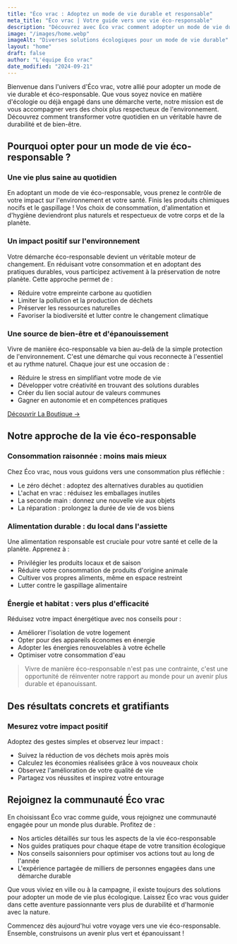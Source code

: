 ```yaml
---
title: "Éco vrac : Adoptez un mode de vie durable et responsable"
meta_title: "Éco vrac | Votre guide vers une vie éco-responsable"
description: "Découvrez avec Éco vrac comment adopter un mode de vie durable. Astuces zéro déchet, consommation responsable et solutions écologiques pour un quotidien plus vert."
image: "/images/home.webp"
imageAlt: "Diverses solutions écologiques pour un mode de vie durable"
layout: "home"
draft: false
author: "L'équipe Éco vrac"
date_modified: "2024-09-21"
---
```

<p>Bienvenue dans l'univers d'Éco vrac, votre allié pour adopter un mode de vie durable et éco-responsable. Que vous soyez novice en matière d'écologie ou déjà engagé dans une démarche verte, notre mission est de vous accompagner vers des choix plus respectueux de l'environnement. Découvrez comment transformer votre quotidien en un véritable havre de durabilité et de bien-être.</p>

<h2>Pourquoi opter pour un mode de vie éco-responsable ?</h2>

<h3>Une vie plus saine au quotidien</h3>
<p>En adoptant un mode de vie éco-responsable, vous prenez le contrôle de votre impact sur l'environnement et votre santé. Finis les produits chimiques nocifs et le gaspillage ! Vos choix de consommation, d'alimentation et d'hygiène deviendront plus naturels et respectueux de votre corps et de la planète.</p>

<h3>Un impact positif sur l'environnement</h3>
<p>Votre démarche éco-responsable devient un véritable moteur de changement. En réduisant votre consommation et en adoptant des pratiques durables, vous participez activement à la préservation de notre planète. Cette approche permet de :</p>
<ul>
    <li>Réduire votre empreinte carbone au quotidien</li>
    <li>Limiter la pollution et la production de déchets</li>
    <li>Préserver les ressources naturelles</li>
    <li>Favoriser la biodiversité et lutter contre le changement climatique</li>
</ul>

<h3>Une source de bien-être et d'épanouissement</h3>
<p>Vivre de manière éco-responsable va bien au-delà de la simple protection de l'environnement. C'est une démarche qui vous reconnecte à l'essentiel et au rythme naturel. Chaque jour est une occasion de :</p>
<ul>
    <li>Réduire le stress en simplifiant votre mode de vie</li>
    <li>Développer votre créativité en trouvant des solutions durables</li>
    <li>Créer du lien social autour de valeurs communes</li>
    <li>Gagner en autonomie et en compétences pratiques</li>
</ul>

<a href="/boutique">Découvrir La Boutique -></a>

<h2>Notre approche de la vie éco-responsable</h2>

<h3>Consommation raisonnée : moins mais mieux</h3>
<p>Chez Éco vrac, nous vous guidons vers une consommation plus réfléchie :</p>
<ul>
    <li>Le zéro déchet : adoptez des alternatives durables au quotidien</li>
    <li>L'achat en vrac : réduisez les emballages inutiles</li>
    <li>La seconde main : donnez une nouvelle vie aux objets</li>
    <li>La réparation : prolongez la durée de vie de vos biens</li>
</ul>

<h3>Alimentation durable : du local dans l'assiette</h3>
<p>Une alimentation responsable est cruciale pour votre santé et celle de la planète. Apprenez à :</p>
<ul>
    <li>Privilégier les produits locaux et de saison</li>
    <li>Réduire votre consommation de produits d'origine animale</li>
    <li>Cultiver vos propres aliments, même en espace restreint</li>
    <li>Lutter contre le gaspillage alimentaire</li>
</ul>

<h3>Énergie et habitat : vers plus d'efficacité</h3>
<p>Réduisez votre impact énergétique avec nos conseils pour :</p>
<ul>
    <li>Améliorer l'isolation de votre logement</li>
    <li>Opter pour des appareils économes en énergie</li>
    <li>Adopter les énergies renouvelables à votre échelle</li>
    <li>Optimiser votre consommation d'eau</li>
</ul>

<blockquote>
<p>Vivre de manière éco-responsable n'est pas une contrainte, c'est une opportunité de réinventer notre rapport au monde pour un avenir plus durable et épanouissant.</p>
</blockquote>

<h2>Des résultats concrets et gratifiants</h2>

<h3>Mesurez votre impact positif</h3>
<p>Adoptez des gestes simples et observez leur impact :</p>
<ul>
    <li>Suivez la réduction de vos déchets mois après mois</li>
    <li>Calculez les économies réalisées grâce à vos nouveaux choix</li>
    <li>Observez l'amélioration de votre qualité de vie</li>
    <li>Partagez vos réussites et inspirez votre entourage</li>
</ul>

<h2>Rejoignez la communauté Éco vrac</h2>

<p>En choisissant Éco vrac comme guide, vous rejoignez une communauté engagée pour un monde plus durable. Profitez de :</p>
<ul>
    <li>Nos articles détaillés sur tous les aspects de la vie éco-responsable</li>
    <li>Nos guides pratiques pour chaque étape de votre transition écologique</li>
    <li>Nos conseils saisonniers pour optimiser vos actions tout au long de l'année</li>
    <li>L'expérience partagée de milliers de personnes engagées dans une démarche durable</li>
</ul>

<p>Que vous viviez en ville ou à la campagne, il existe toujours des solutions pour adopter un mode de vie plus écologique. Laissez Éco vrac vous guider dans cette aventure passionnante vers plus de durabilité et d'harmonie avec la nature.</p>

<p>Commencez dès aujourd'hui votre voyage vers une vie éco-responsable. Ensemble, construisons un avenir plus vert et épanouissant !</p>